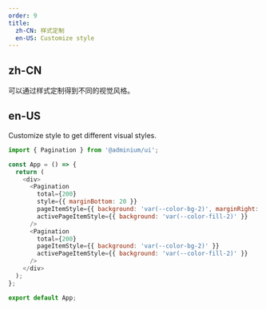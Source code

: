 ```yaml
---
order: 9
title:
  zh-CN: 样式定制
  en-US: Customize style
---
```


## zh-CN

可以通过样式定制得到不同的视觉风格。

## en-US

Customize style to get different visual styles.

```js
import { Pagination } from '@adminium/ui';

const App = () => {
  return (
    <div>
      <Pagination
        total={200}
        style={{ marginBottom: 20 }}
        pageItemStyle={{ background: 'var(--color-bg-2)', marginRight: 2 }}
        activePageItemStyle={{ background: 'var(--color-fill-2)' }}
      />
      <Pagination
        total={200}
        pageItemStyle={{ background: 'var(--color-bg-2)' }}
        activePageItemStyle={{ background: 'var(--color-fill-2)' }}
      />
    </div>
  );
};

export default App;
```

